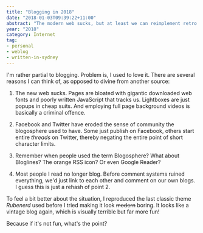 ```yaml
---
title: "Blogging in 2018"
date: "2018-01-03T09:39:22+11:00"
abstract: "The modern web sucks, but at least we can reimplement retro stuff!"
year: "2018"
category: Internet
tag:
- personal
- weblog
- written-in-sydney
---
```

I'm rather partial to blogging. Problem is, I used to love it. There are several reasons I can think of, as opposed to divine from another source:

1. The new web sucks. Pages are bloated with gigantic downloaded web fonts and poorly written JavaScript that tracks us. Lightboxes are just popups in cheap suits. And employing full page background videos is basically a criminal offence.

2. Facebook and Twitter have eroded the sense of community the blogosphere used to have. Some just publish on Facebook, others start entire *threads* on Twitter, thereby negating the entire point of short character limits.

3. Remember when people used the term Blogosphere? What about Bloglines? The orange RSS icon? Or even Google Reader?

4. Most people I read no longer blog. Before comment systems ruined everything, we'd just link to each other and comment on our own blogs. I guess this is just a rehash of point 2.

To feel a bit better about the situation, I reproduced the last classic theme *Rubenerd* used before I tried making it look ~~modern~~ boring. It looks like a vintage blog again, which is visually terrible but far more fun!

Because if it's not fun, what's the point?


